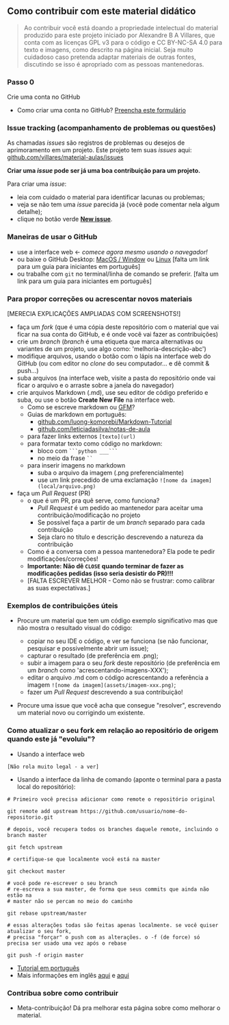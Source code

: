 ## Como contribuir com este material didático

> Ao contribuir você está doando a propriedade intelectual do material produzido para este projeto iniciado por Alexandre B A Villares, que conta com as licenças GPL v3 para o código e CC BY-NC-SA 4.0 para texto e imagens, como descrito na página inicial. Seja muito cuidadoso caso pretenda adaptar materiais de outras fontes, discutindo se isso é apropriado com as pessoas mantenedoras.

### Passo 0

Crie uma conta no GitHub
- Como criar uma conta no GitHub?
  [Preencha este formulário](https://github.com/join)

### Issue tracking (acompanhamento de problemas ou questões)

As chamadas _issues_ são registros de problemas ou desejos de aprimoramento em um projeto. Este projeto tem suas *issues* aqui: [github.com/villares/material-aulas/issues](https://github.com/villares/material-aulas/issues)

**Criar uma *issue* pode ser já uma boa contribuição para um projeto.**

Para criar uma *issue*:
  - leia com cuidado o material para identificar lacunas ou problemas;
  - veja se não tem uma _issue_ parecida já (você pode comentar nela algum detalhe);
  - clique no botão verde [**New issue**](https://github.com/villares/material-aulas/issues/new).

### Maneiras de usar o GitHub
 - use a interface web <- *comece agora mesmo usando o navegador!*
 - ou baixe o GitHub Desktop: [MacOS / Window](https://desktop.github.com/) ou [Linux](https://github.com/shiftkey/desktop)
    [falta um link para um guia para iniciantes em português]
 - ou trabalhe com `git` no terminal/linha de comando se preferir.
    [falta um link para um guia para iniciantes em português]

### Para propor correções ou acrescentar novos materiais
[MERECIA EXPLICAÇÕES AMPLIADAS COM SCREENSHOTS!]
- faça um _fork_ (que é uma cópia deste repositório com o material que vai ficar na sua conta do GitHub, e é onde você vai fazer as contribuições)
- crie um _branch_ (_branch_ é uma etiqueta que marca alternativas ou variantes de um projeto, use algo como: 'melhoria-descrição-abc')
- modifique arquivos, usando o botão com o lápis na interface web do GitHub (ou com editor no *clone* do seu computador... e dê commit & push...)
- suba arquivos (na interface web, visite a pasta do repositório onde vai ficar o arquivo e o arraste sobre a janela do navegador)
- crie arquivos Markdown (.md), use seu editor de código preferido e suba, ou use o botão **Create New File** na interface web.
   - Como se escreve markdown ou [GFM](https://github.github.com/gfm/)? 
   - Guias de markdown em português:
     * [github.com/luong-komorebi/Markdown-Tutorial](https://github.com/luong-komorebi/Markdown-Tutorial/blob/master/README_pt-BR.md#syntax)
     * [github.com/leticiadasilva/notas-de-aula](https://github.com/leticiadasilva/notas-de-aula/blob/master/markdown/anota%C3%A7oes-markdown.md)
   - para fazer links externos `[texto](url)`
   - para formatar texto como código no markdown:
       - bloco com ` ```python ___``` ` 
       - no meio da frase ` `` `
   - para inserir imagens no markdown
       - suba o arquivo da imagem (.png preferencialmente)
       - use um link precedido de uma exclamação `![nome da imagem](local/arquivo.png)`
- faça um *Pull Request* (PR)  
  - o que é um PR, pra quê serve, como funciona? 
     - _Pull Request_ é um pedido ao mantenedor para aceitar uma contribuição/modificação no projeto
     - Se possível faça a partir de um _branch_ separado para cada contribuição
     - Seja claro no título e descrição descrevendo a natureza da contribuição
  - Como é a conversa com a pessoa mantenedora? Ela pode te pedir modificações/correções!
  - **Importante: Não dê `CLOSE` quando terminar de fazer as modificações pedidas (isso seria desistir do PR)!!!**
  - [FALTA ESCREVER MELHOR - Como não se frustrar: como calibrar as suas expectativas.]
  
 ### Exemplos de contribuições úteis

 - Procure um material que tem um código exemplo significativo mas que não mostra o resultado visual do código: 
     - copiar no seu IDE o código, e ver se funciona (se não funcionar, pesquisar e possivelmente abrir um issue);
     - capturar o resultado (de preferência em .png);
     - subir a imagem para o seu *fork* deste repositório (de preferência em um *branch* como 'acrescentando-imagens-XXX');
     - editar o arquivo .md com o código acrescentando a referência a imagem `![nome da imagem](assets/imagem-xxx.png)`;
     - fazer um _Pull Request_ descrevendo a sua contribuição!

 - Procure uma issue que você acha que consegue "resolver", escrevendo um material novo ou corrigindo um existente.
   
 ### Como atualizar o seu fork em relação ao repositório de origem quando este já "evoluiu"?

- Usando a interface web

 `[Não rola muito legal - a ver]`

- Usando a interface da linha de comando (aponte o terminal para a pasta local do repositório):

 ```shell
 # Primeiro você precisa adicionar como remote o repositório original
 
 git remote add upstream https://github.com/usuario/nome-do-repositorio.git

 # depois, você recupera todos os branches daquele remote, incluindo o branch master
 
 git fetch upstream

 # certifique-se que localmente você está na master
 
 git checkout master

 # você pode re-escrever o seu branch 
 # re-escreva a sua master, de forma que seus commits que ainda não estão na
 # master não se percam no meio do caminho
 
 git rebase upstream/master

 # essas alterações todas são feitas apenas localmente. se você quiser atualizar o seu fork,
 # precisa "forçar" o push com as alterações. o -f (de force) só precisa ser usado uma vez após o rebase
 
 git push -f origin master
 ```

  - [Tutorial em português](https://blog.da2k.com.br/2014/01/19/manter-repositorio-github-forkado-sincronizado-com-o-original/)
  - Mais informações em inglês [aqui](https://help.github.com/en/github/collaborating-with-issues-and-pull-requests/syncing-a-fork) e [aqui](https://stackoverflow.com/questions/7244321/how-do-i-update-a-github-forked-repository)

### Contribua sobre como contribuir

- Meta-contribuição! Dá pra melhorar esta página sobre como melhorar o material.

